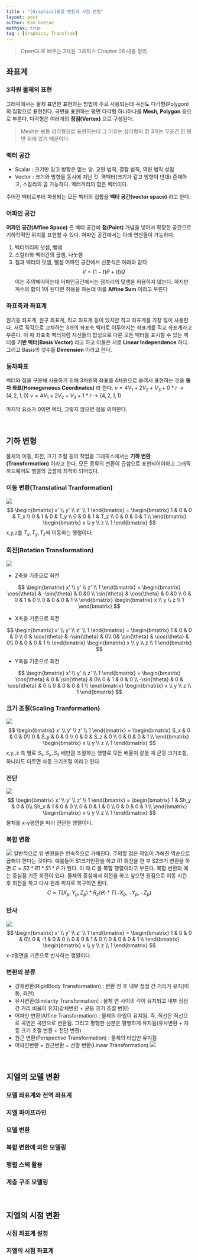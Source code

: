 ```yaml
---
title : "[Graphics]모델 변환과 시점 변환"
layout: post
author: Kim heetae
mathjax: true
tag : [Graphics, Transfrom]
---
```

> OpenGL로 배우는 3차원 그래픽스 Chapter 06 내용 정리

## 좌표계
### 3차원 물체의 표현
그래픽에서는 물체 표면만 표현하는 방법이 주로 사용되는데 곡선도 다각형(Polygon)의 집합으로 표현된다. 곡면을 표현하는 평면 다각형 하나하나를 **Mesh, Polygon** 등으로 부른다. 다각형은 여러개의 **정점(Vertex)** 으로 구성된다.

> Mesh는 보통 삼각형으로 표현하는데 그 이유는 삼각형의 점 3개는 무조건 한 평면 위에 있기 때문이다.


### 벡터 공간
* Scalar : 크기만 있고 방향은 없는 양. 교환 법칙, 결합 법칙, 역원 법칙 성립
* Vector : 크기와 방향을 동시에 지닌 것. 역벡터(크기가 같고 방향이 반대) 존재하고, 스칼라의 곱 가능하다. 벡터끼리의 합은 벡터이다.

주어진 벡터로부터 파생되는 모든 벡터의 집합을 **벡터 공간(vector space)** 라고 한다. 

### 어파인 공간
**어파인 공간(Affine Space)** 은 벡터 공간에 **점(Point)** 개념을 넣어서 확장한 공간으로 기하학적인 위치를 표현할 수 있다. 어파인 공간에서는 아래 연산들이 가능하다.
1. 벡터끼리의 덧셈, 뺄셈
2. 스칼라와 벡터간의 곱셈, 나눗셈
3. 점과 벡터의 덧셈, 뺄셈
어파인 공간에서 선분식은 아래와 같다
$$ V = (1-t)P + (t)Q $$
이는 주의해야하는데 어파인공간에서는 점끼리의 덧셈을 허용하지 않는다. 하지만 계수의 합이 1이 된다면 허용을 하는데 이를 **Affine Sum** 이라고 부른다

### 좌표축과 좌표계
원기둥 좌표계, 원구 좌표계, 직교 좌표계 등이 있지만 직교 좌표계를 가장 많이 사용한다. 서로 직각으로 교차하는 3개의 좌표축 벡터로 이루어지는 좌표계를 직교 좌표계라고 부른다. 이 때 좌표축 벡터처럼 자신들의 합성으로 다른 모든 벡터를 표시할 수 있는 벡터를 **기반 벡터(Basis Vector)** 라고 하고 이들은 서로 **Linear Independence** 하다. 그리고 Basis의 갯수를 **Dimension** 이라고 한다.

### 동차좌표
벡터와 점을 구분해 사용하기 위해 3차원의 좌표를 4차원으로 올려서 표현하는 것을 **동차 좌표(Homogeneous Coordinates)** 라 한다.
$v = 4V_1 + 2V_2 + V_3 + 0*r \rightarrow (4,2,1,0)$
$v = 4V_1 + 2V_2 + V_3 + 1*r \rightarrow (4,2,1,1)$

마지막 요소가 0이면 벡터, 그렇지 않으면 점을 의미한다.

<br/>

## 기하 변형
물체의 이동, 회전, 크기 조절 등의 작업을 그래픽스에서는 **기하 변환(Transformation)** 이라고 한다. 모든 종류의 변환이 곱셈으로 표현되어야하고 그래픽 하드웨어도 행렬의 곱셈에 최적화 되어있다.

### 이동 변환(Translatinal Tranformation)
![](/assets/resource/2021-01-16-computer-graphics-modelviewtranform/translate.PNG)
$$
\begin{bmatrix}  x' \\ y' \\ z' \\ 1  \end{bmatrix}  = 
\begin{bmatrix}
  1 & 0 & 0 & T_x \\ 
  0 & 1 & 0 & T_y \\ 
  0 & 0 & 1 & T_z \\ 
  0 & 0 & 0 & 1 \\ 
  \end{bmatrix}
  \begin{bmatrix}  x \\ y \\ z \\ 1  \end{bmatrix}
$$
x,y,z를 $T_x, T_y, T_z$씩 이동하는 행렬이다.

### 회전(Rotation Transformation)
![](/assets/resource/2021-01-16-computer-graphics-modelviewtranform/rotate.PNG)
* Z축을 기준으로 회전

$$
\begin{bmatrix}  x' \\ y' \\ z' \\ 1  \end{bmatrix}  = 
\begin{bmatrix}
  \cos{\theta} & -\sin{\theta} & 0 &0 \\ 
  \sin{\theta} & \cos{\theta} & 0 &0 \\ 
  0 & 0 & 1 & 0 \\ 
  0 & 0 & 0 & 1 \\ 
  \end{bmatrix}
  \begin{bmatrix}  x \\ y \\ z \\ 1  \end{bmatrix}
$$
* X축을 기준으로 회전

$$
\begin{bmatrix}  x' \\ y' \\ z' \\ 1  \end{bmatrix}  = 
\begin{bmatrix}
  1 & 0 & 0 & 0 \\ 
  0 & \cos{\theta} & -\sin{\theta}  & 0\\ 
  0& \sin{\theta} & \cos{\theta} & 0\\ 
  0 & 0 & 0 & 1 \\ 
  \end{bmatrix}
  \begin{bmatrix}  x \\ y \\ z \\ 1  \end{bmatrix}
$$
* Y축을 기준으로 회전

$$
\begin{bmatrix}  x' \\ y' \\ z' \\ 1  \end{bmatrix}  = 
\begin{bmatrix}
  \cos{\theta} & 0 & \sin{\theta} & 0\\ 
    0 & 1 & 0 & 0 \\ 
  -\sin{\theta} & 0 & \cos{\theta} & 0 \\ 
  0 & 0 & 0 & 1 \\ 
  \end{bmatrix}
  \begin{bmatrix}  x \\ y \\ z \\ 1  \end{bmatrix}
$$


### 크기 조절(Scaling Tranformation)
![](/assets/resource/2021-01-16-computer-graphics-modelviewtranform/scale.PNG)
$$
\begin{bmatrix}  x' \\ y' \\ z' \\ 1  \end{bmatrix}  = 
\begin{bmatrix}
  S_x & 0 & 0 & 0\\ 
  0 & S_y & 0 & 0 \\ 
  0 & 0 & S_z & 0 \\ 
  0 & 0 & 0 & 1 \\ 
  \end{bmatrix}
  \begin{bmatrix}  x \\ y \\ z \\ 1  \end{bmatrix}
$$
x,y,,z 축 별로 $S_x, S_y, S_z$ 배만큼 조절하는 행렬로 모든 배율이 같을 때 균등 크기조절, 하나라도 다르면 차등 크기조절 이라고 한다.

### 전단
![](/assets/resource/2021-01-16-computer-graphics-modelviewtranform/shear.PNG)
$$
\begin{bmatrix}  x' \\ y' \\ z' \\ 1  \end{bmatrix}  = 
\begin{bmatrix}
  1 & Sh_y & 0 & 0\\ 
  Sh_x & 1 & 0 & 0 \\ 
  0 & 0 & 1 & 0 \\ 
  0 & 0 & 0 & 1 \\ 
  \end{bmatrix}
  \begin{bmatrix}  x \\ y \\ z \\ 1  \end{bmatrix}
$$
물체를 x-y평면을 따라 전단한 행렬이다.

### 복합 변환
![](/assets/resource/2021-01-16-computer-graphics-modelviewtranform/complex.PNG)
일반적으로 위 변환들은 연속적으로 가해진다. 주의할 점은 작업이 가해진 역순으로 곱해야 한다는 것이다. 예를들어 S1크기번환을 하고 R1 회전을 한 후 S2크기 변환을 하면 $C = S2 * R1 * S1 * P$ 가 된다. 이 때 $C$ 를 복합 행렬이라고 부른다.
복합 변환의 예는 중심점 기준 회전이 있다. 물체의 중심에서 회전을 하고 싶으면 원점으로 이동 시킨 후 회전을 하고 다시 원래 위치로 복구하면 된다.
$$ C = T(X_p,Y_p,Z_p) * R_z(\theta) * T(-X_p,-Y_p,-Z_p) $$

### 반사
![](/assets/resource/2021-01-16-computer-graphics-modelviewtranform/reflection.PNG)
$$
\begin{bmatrix}  x' \\ y' \\ z' \\ 1  \end{bmatrix}  = 
\begin{bmatrix}
  1 & 0 & 0 & 0\\ 
  0 & -1 & 0 & 0 \\ 
  0 & 0 & 1 & 0 \\ 
  0 & 0 & 0 & 1 \\ 
  \end{bmatrix}
  \begin{bmatrix}  x \\ y \\ z \\ 1  \end{bmatrix}
$$
x-z평면을 기준으로 반사하는 행렬이다.

### 변환의 분류
* 강체변환(RigidBody Transformation) : 변환 전 후 내부 정점 간 거리가 유지(이동, 회전)
* 유사변환(Similarity Transformation) : 물체 면 사이의 각이 유지되고 내부 정점간 거리 비율이 유지(강체변환 + 균등 크기 조절 변환)
* 어파인 변환(Affine Transformation) : 물체의 타입이 유지됨. 즉, 직선은 직선으로 곡면은 곡면으로 변환됨. 그리고 평행한 선분은 평행하게 유지됨(유사변환 + 차등 크기 조절 변환 + 전단 변환)
* 원근 변환(Perspective Transformation) : 물체의 타입만 유지됨
* 어파인변환 + 원근변환 = 선형 변환(Linear Transformation)
![](/assets/resource/2021-01-16-computer-graphics-modelviewtranform/transformation.PNG)

<br/>

## 지엘의 모델 변환
### 모델 좌표계와 전역 좌표계
### 지엘 파이프라인
### 모델 변환
### 복합 변환에 의한 모델링
### 행렬 스택 활용
### 계층 구조 모델링

<br/>

## 지엘의 시점 변환
### 시점 좌표계 설정
### 지엘의 시점 좌표계

<br/>
